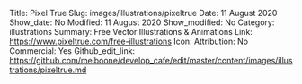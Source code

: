 Title: Pixel True
Slug: images/illustrations/pixeltrue
Date: 11 August 2020
Show_date: No
Modified: 11 August 2020
Show_modified: No
Category: illustrations
Summary: Free Vector Illustrations & Animations
Link: https://www.pixeltrue.com/free-illustrations
Icon:
Attribution: No
Commercial: Yes
Github_edit_link: https://github.com/melboone/develop_cafe/edit/master/content/images/illustrations/pixeltrue.md